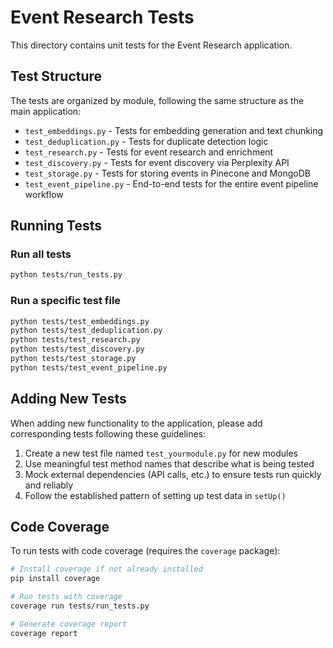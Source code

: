 # Event Research Tests

This directory contains unit tests for the Event Research application.

## Test Structure

The tests are organized by module, following the same structure as the main application:

- `test_embeddings.py` - Tests for embedding generation and text chunking
- `test_deduplication.py` - Tests for duplicate detection logic
- `test_research.py` - Tests for event research and enrichment
- `test_discovery.py` - Tests for event discovery via Perplexity API
- `test_storage.py` - Tests for storing events in Pinecone and MongoDB
- `test_event_pipeline.py` - End-to-end tests for the entire event pipeline workflow

## Running Tests

### Run all tests

```bash
python tests/run_tests.py
```

### Run a specific test file

```bash
python tests/test_embeddings.py
python tests/test_deduplication.py
python tests/test_research.py
python tests/test_discovery.py
python tests/test_storage.py
python tests/test_event_pipeline.py
```

## Adding New Tests

When adding new functionality to the application, please add corresponding tests following these guidelines:

1. Create a new test file named `test_yourmodule.py` for new modules
2. Use meaningful test method names that describe what is being tested
3. Mock external dependencies (API calls, etc.) to ensure tests run quickly and reliably
4. Follow the established pattern of setting up test data in `setUp()`

## Code Coverage

To run tests with code coverage (requires the `coverage` package):

```bash
# Install coverage if not already installed
pip install coverage

# Run tests with coverage
coverage run tests/run_tests.py

# Generate coverage report
coverage report
``` 